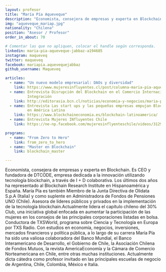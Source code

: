 ```yaml
---
layout: profesor
title: "María Pía Aqueveque"
description: "Economista, consejera de empresas y experta en Blockchain."
img: "aqueveque_mariap.jpg"
nationality: "Chilena"
position: "Asesor / Profesor"
order_in_about: 70

# Comentar las que no apliquen, colocar el handle según corresponda.
linkedin: maria-pia-aqueveque-jabbaz-a194685
instagram: maqueveq
twitter: maqueveq
facebook: mariapia.aquevequejabbaz
github_username: Maqueveq

articles:
  - name: "Un nuevo modelo empresarial: DAOs y diversidad"
    link: https://www.mujeresinfluyentes.cl/post/columna-maria-pia-aqueveque
  - name: Entrevista Disrupción del Blockchain en el Comercio Internacional y la
          Integración
    link: http://editorasia.bcn.cl/noticias/economia-y-negocios/maria-pia-aqueveque-blockchain-apec
  - name: Entrevista Las start ups y las pequeñas empresas empujan Blockchain
          en América Latina
    link: https://www.blockchaineconomia.es/blockchain-latinoamerica/
  - name: Entrevista Mujeres INfluyentes Chile
    link: https://ne-np.facebook.com/mujeresinflyenteschile/videos/312995603338171/

programs:
  - name: "From Zero to Hero"
    link: from_zero_to_hero
  - name: "Master en Blockchain"
    link: blockchain_master

---
```



Economista, consejera de empresas y experta en Blockchain. Es CEO y fundadora
de DTCODE, empresa dedicada a la innovación utilizando tecnología blockchain, a
través de I + D colaborativa. Los últimos dos años ha representado al
Blockchain Research Institute en Hispanoamérica y España. María Pía es también
Miembro de la Junta Directiva de Olidata S.p.A (Italia) y como suplente en
Administradora de Fondos de Pensiones UNO (Chile). Asesora de líderes públicos
y privados en la implementación de la tecnología blockchain.Actualmente lidera
el capítulo chileno del 30% Club, una iniciativa global enfocada en aumentar la
participación de las mujeres en los consejos de las principales corporaciones
listadas en bolsa. Conductora de TXSWorld, programa sobre Ciencia y Tecnología
en Europa por TXS Radio.
Con estudios en economía, negocios, inversiones, mercados financieros y
política pública, a lo largo de su carrera María Pía ha sido una valiosa
colaboradora del Banco Mundial, el Banco Interamericano de Desarrollo, el
Gobierno de Chile, la Asociación Chilena de Fondos Mutuos, la revista
AmericaEconomía y la Cámara de Comercio Norteamericana en Chile, entre
otras muchas instituciones.
Actualmente dicta cátedra como profesor invitado en las principales escuelas
de negocio de Argentina, Chile, Colombia, México e Italia.
